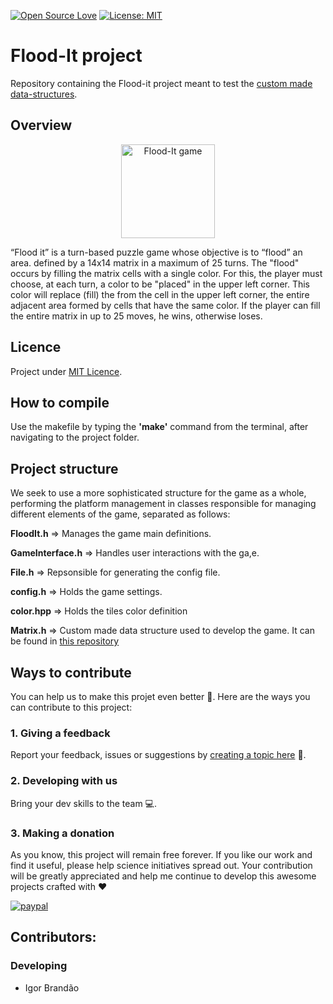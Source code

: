 [![Open Source Love](https://badges.frapsoft.com/os/v1/open-source.svg?v=103)](https://github.com/ellerbrock/open-source-badges/) [![License: MIT](https://img.shields.io/badge/License-MIT-green.svg)](https://mit-licence.igorabrandao.com.br/)

# Flood-It project
Repository containing the Flood-it project meant to test the [custom made data-structures](https://github.com/igorabrandao/Data-structures).


## Overview

<p align="center">
  <img style="width:150px;" src="https://igorabrandao.com.br/igorabrandao/flood_it/Flood_It.png" alt="Flood-It game"/>
</p>

“Flood it” is a turn-based puzzle game whose objective is to “flood” an area. defined by a 14x14 matrix in a maximum of 25 turns. The "flood" occurs by filling the matrix cells with a single color. For this, the player must choose, at each turn, a color to be "placed" in the upper left corner. This color will replace (fill) the from the cell in the upper left corner, the entire adjacent area formed by cells that have the same color. If the player can fill the entire matrix in up to 25 moves, he wins, otherwise loses.

## Licence

Project under [MIT Licence](https://mit-licence.igorabrandao.com.br/).

## How ​​to compile

Use the makefile by typing the **'make'** command from the terminal, after navigating to the project folder.

## Project structure

We seek to use a more sophisticated structure for the game as a whole, performing the platform management in classes responsible for managing different elements of the game, separated as follows:

**FloodIt.h** => Manages the game main definitions.

**GameInterface.h** => Handles user interactions with the ga,e.

**File.h** => Repsonsible for generating the config file.

**config.h** => Holds the game settings.

**color.hpp** => Holds the tiles color definition

**Matrix.h** => Custom made data structure used to develop the game. It can be found in [this repository](https://github.com/igorabrandao/Data-structures)

## Ways to contribute

You can help us to make this projet even better :rocket:. Here are the ways you can contribute to this project:

### 1. Giving a feedback

Report your feedback, issues or suggestions by [creating a topic here](https://github.com/igorabrandao/Flood_IT/issues) :punch:.

### 2. Developing with us

Bring your dev skills to the team :computer:.

### 3. Making a donation

As you know, this project will remain free forever. If you like our work and find it useful, please help science initiatives spread out. Your contribution will be greatly appreciated and help me continue to develop this awesome projects crafted with :heart:

[![paypal](https://www.paypalobjects.com/en_US/i/btn/btn_donateCC_LG.gif)](https://www.paypal.com/cgi-bin/webscr?cmd=_s-xclick&hosted_button_id=7NV5RV8B2MTA4)

## Contributors:

### Developing

* Igor Brandão
